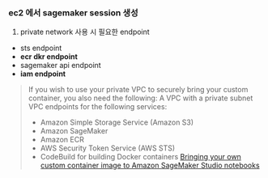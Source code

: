 ### ec2 에서 sagemaker session 생성

1. private network 사용 시 필요한 endpoint

- sts endpoint
- **ecr dkr endpoint**
- sagemaker api endpoint
- **iam endpoint**


> If you wish to use your private VPC to securely bring your custom container, you also need the following:
> A VPC with a private subnet VPC endpoints for the following services:
> - Amazon Simple Storage Service (Amazon S3)
> - Amazon SageMaker
> - Amazon ECR
> - AWS Security Token Service (AWS STS)
> - CodeBuild for building Docker containers
> [Bringing your own custom container image to Amazon SageMaker Studio notebooks](https://aws.amazon.com/ko/blogs/machine-learning/bringing-your-own-custom-container-image-to-amazon-sagemaker-studio-notebooks/)
> 




